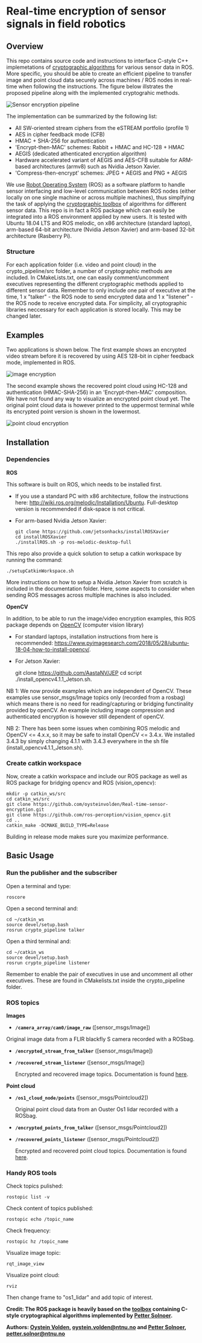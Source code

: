 # Real-time encryption of sensor signals in field robotics

## Overview
This repo contains source code and instructions to interface C-style C++ implemetations of [cryptographic algorithms](https://github.com/pettsol/CryptoToolbox) for various sensor data in ROS. More specific, you should be able to create an efficient pipeline to transfer image and point cloud data securely across machines / ROS nodes in real-time when following the instructions. The figure below illstrates the proposed pipeline along with the implemented cryptograhic methods.

![Sensor encryption pipeline](doc/figures/sensor_encryption_overview.png)

The implementation can be summarized by the following list:

* All SW-oriented stream ciphers from the eSTREAM portfolio (profile 1)
* AES in cipher feedback mode (CFB)
* HMAC + SHA-256 for authentication
* 'Encrypt-then-MAC' schemes: Rabbit + HMAC and HC-128 + HMAC
* AEGIS (dedicated athenticated encryption algorithm) 
* Hardware accelerated variant of AEGIS and AES-CFB suitable for ARM-based architectures (armv8) such as Nvidia Jetson Xavier. 
* 'Compress-then-encrypt' schemes: JPEG + AEGIS and PNG + AEGIS

We use [Robot Operating System](https://www.ros.org/) (ROS) as a software platform to handle sensor interfacing and low-level communication between ROS nodes (either locally on one single machine or across multiple machines), thus simplfying the task of applying the [cryptographic toolbox](https://github.com/pettsol/CryptoToolbox) of algorithms for different sensor data. This repo is in fact a ROS package which can easily be integrated into a ROS environment applied by new users. It is tested with Ubuntu 18.04 LTS and ROS melodic, on x86 architecture (standard laptop), arm-based 64-bit architecture (Nvidia Jetson Xavier) and arm-based 32-bit architecture (Rasberry Pi).

### Structure
For each application folder (i.e. video and point cloud) in the crypto_pipeline/src folder, a number of cryptographic methods are included. In CMakeLists.txt, one can easily comment/uncomment executives representing the different cryptographic methods applied to different sensor data. Remember to only include one pair of executive at the time, 1 x "talker" - the ROS node to send encrypted data and 1 x "listener" - the ROS node to receive encrypted data. For simplicity, all cryptographic libraries neccessary for each application is stored locally. This may be changed later.

## Examples

Two applications is shown below. The first example shows an encrypted video stream before it is recovered by using AES 128-bit in cipher feedback mode, implemented in ROS.

![image encryption](doc/figures/encrypted_decrypted.png)

The second example shows the recovered point cloud using HC-128 and authentication (HMAC-SHA-256) in an 'Encrypt-then-MAC' composition. We have not found any way to visualize an encrypted point cloud yet. The original point cloud data is however printed to the uppermost terminal while its encrypted point version is shown in the lowermost.  

![point cloud encryption](doc/figures/encrypted_point_cloud_copy.png)

## Installation

### Dependencies

**ROS**

This software is built on ROS, which needs to be installed first.

- If you use a standard PC with x86 architecture, follow the instructions here: http://wiki.ros.org/melodic/Installation/Ubuntu. Full-desktop version is recommended if disk-space is not critical.

- For arm-based Nvidia Jetson Xavier:

      git clone https://github.com/jetsonhacks/installROSXavier
      cd installROSXavier
      ./installROS.sh -p ros-melodic-desktop-full
      
This repo also provide a quick solution to setup a catkin workspace by running the command:

	./setupCatkinWorkspace.sh
	
More instructions on how to setup a Nvidia Jetson Xavier from scratch is included in the documentation folder. Here, some aspects to consider when sending ROS messages across multiple machines is also included. 

**OpenCV**

In addition, to be able to run the image/video encryption examples, this ROS package depends on [OpenCV](http://opencv.org/) (computer vision library)

- For standard laptops, installation instructions from here is recommended: https://www.pyimagesearch.com/2018/05/28/ubuntu-18-04-how-to-install-opencv/.

- For Jetson Xavier:

    git clone https://github.com/AastaNV/JEP
    cd script
    ./install_opencv4.1.1_Jetson.sh.


NB 1: We now provide examples which are independent of OpenCV. These examples use sensor_msgs/Image topics only (recorded from a rosbag) which means there is no need for reading/capturing or bridging functinality provided by openCV. An example including image compression and authenticated encryption is however still dependent of openCV.   

NB 2: There has been some issues when combining ROS melodic and OpenCV <= 4.x.x, so it may be safe to install OpenCV <= 3.4.x. We installed 3.4.3 by simply changing 4.1.1 with 3.4.3 everywhere in the sh file (install_opencv4.1.1_Jetson.sh).

### Create catkin workspace

Now, create a catkin workspace and include our ROS package as well as ROS package for bridging opencv and ROS (vision_opencv):

    mkdir -p catkin_ws/src
    cd catkin_ws/src
    git clone https://github.com/oysteinvolden/Real-time-sensor-encryption.git
    git clone https://github.com/ros-perception/vision_opencv.git 
    cd ..
    catkin_make -DCMAKE_BUILD_TYPE=Release

Building in release mode makes sure you maximize performance. 

## Basic Usage

### Run the publisher and the subscriber

Open a terminal and type:

    roscore
Open a second terminal and:
	
    cd ~/catkin_ws
    source devel/setup.bash
    rosrun crypto_pipeline talker
Open a third terminal and:

    cd ~/catkin_ws
    source devel/setup.bash
    rosrun crypto_pipeline listener

Remember to enable the pair of executives in use and uncomment all other executives. These are found in CMakelists.txt inside the crypto_pipeline folder. 


### ROS topics

**Images**

* **`/camera_array/cam0/image_raw`** ([sensor_msgs/Image])

Original image data from a FLIR blackfly S camera recorded with a ROSbag. 

* **`/encrypted_stream_from_talker`** ([sensor_msgs/Image])

* **`/recovered_stream_listener`** ([sensor_msgs/Image])

    Encrypted and recovered image topics. Documentation is found [here](http://docs.ros.org/melodic/api/sensor_msgs/html/msg/Image.html). 
  
**Point cloud**


* **`/os1_cloud_node/points`** ([sensor_msgs/Pointcloud2])

    Original point cloud data from an Ouster Os1 lidar recorded with a ROSbag. 

* **`/encrypted_points_from_talker`** ([sensor_msgs/Pointcloud2])

* **`/recovered_points_listener`** ([sensor_msgs/Pointcloud2])

    Encrypted and recovered point cloud topics. Documentation is found [here](http://docs.ros.org/melodic/api/sensor_msgs/html/msg/PointCloud2.html).


### Handy ROS tools
	
Check topics pulished:

    rostopic list -v
Check content of topics published:

    rostopic echo /topic_name
Check frequency:

    rostopic hz /topic_name
Visualize image topic:

    rqt_image_view
Visualize point cloud:

    rviz

Then change frame to "os1_lidar" and add topic of interest. 


**Credit: The ROS package is heavily based on the [toolbox](https://github.com/pettsol/CryptoToolbox) containing C-style cryptographical algorithms implemented by [Petter Solnoer](https://www.ntnu.no/ansatte/petter.solnor).**


**Authors: [Oystein Volden](https://www.ntnu.no/ansatte/oystv), oystein.volden@ntnu.no and [Petter Solnoer](https://www.ntnu.no/ansatte/petter.solnor), petter.solnor@ntnu.no**
